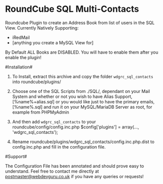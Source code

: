 # RoundCube SQL Multi-Contacts
Roundcube Plugin to create an Address Book from list of users in the SQL View.
Currently Natively Supporting:
+ iRedMail
+ [anything you create a MySQL View for]

By Default ALL Books are DISABLED.
You will have to enable them after you enable the plugin!

#Installation#

1.  To Install, extract this archive and copy the folder `wdgrc_sql_contacts` into roundcube/plugins/

2.  Choose one of the SQL Scripts from ./SQL/, dependant on your Mail System and whether or not you wish to have Alias Support, [%name%+alias.sql] or you would like just to have the primary emails, [%name%.sql] and run it on your MySQL/MariaDB Server as root, for example from PHPMyAdmin

3.  And then add `wdgrc_sql_contacts` to your roundcube/config/config.inc.php $config['plugins'] = array(..., 'wdgrc_sql_contacts');

4.  Rename roundcube/plugins/wdgrc_sql_contacts/config.inc.php.dist to config.inc.php and fill in the configuration file.


#Support#

The Configuration File has been annotated and should prove easy to understand.
Feel free to contact me directly at postmaster@webdevguru.co.uk if you have any queries or requests!
